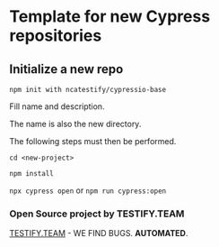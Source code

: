 # Template for new Cypress repositories

## Initialize a new repo

`npm init with ncatestify/cypressio-base`

Fill name and description.

The name is also the new directory.

The following steps must then be performed.

`cd <new-project>`

`npm install`

`npx cypress open` or `npm run cypress:open`

### Open Source project by TESTIFY.TEAM

[TESTIFY.TEAM](https://testify.team) - WE FIND BUGS. **AUTOMATED**.
